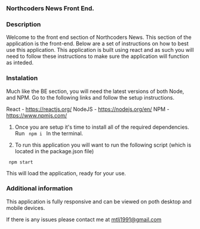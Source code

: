 ### Northcoders News Front End.


### Description

Welcome to the front end section of Northcoders News.
This section of the application is the front-end. Below are a set of instructions on how to best use this application.
This application is built using react and as such you will need to follow these instructions to make sure the application will function as inteded.

### Instalation
Much like the BE section, you will need the latest versions of both Node, and NPM.
Go to the following links and follow the setup instructions.

React - https://reactjs.org/
NodeJS - https://nodejs.org/en/
NPM - https://www.npmjs.com/


  1.  Once you are setup it's time to install all of the required dependencies. Run  ```  npm i  ``` In the terminal.


  2. To run this application you will want to run the following script (which is located in the package.json file)

   ```  npm start  ```

This will load the application, ready for your use.


### Additional information

This application is fully responsive and can be viewed on poth desktop and mobile devices.

If there is any issues please contact me at mtlj1991@gmail.com


